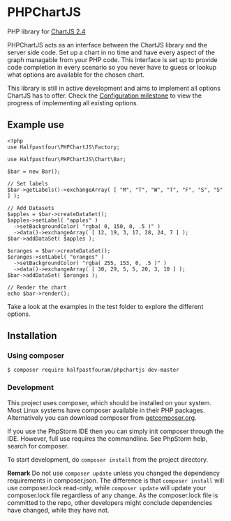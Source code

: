 # PHPChartJS
PHP library for [ChartJS 2.4](http://www.chartjs.org/)

PHPChartJS acts as an interface between the ChartJS library and the server side code. Set up a chart in no time and have every aspect of the graph managable from your PHP code. This interface is set up to provide code completion in every scenario so you never have to guess or lookup what options are available for the chosen chart.

This library is still in active development and aims to implement all options ChartJS has to offer. Check the [Configuration milestone](https://github.com/halfpastfouram/PHPChartJS/milestone/1) to view the progress of implementing all existing options.

## Example use

    <?php
    use Halfpastfour\PHPChartJS\Factory;

    use Halfpastfour\PHPChartJS\Chart\Bar;

    $bar = new Bar();

    // Set labels
    $bar->getLabels()->exchangeArray( [ "M", "T", "W", "T", "F", "S", "S" ] );

    // Add Datasets
    $apples = $bar->createDataSet();
    $apples->setLabel( "apples" )
      ->setBackgroundColor( "rgba( 0, 150, 0, .5 )" )
      ->data()->exchangeArray( [ 12, 19, 3, 17, 28, 24, 7 ] );
    $bar->addDataSet( $apples );

    $oranges = $bar->createDataSet();
    $oranges->setLabel( "oranges" )
      ->setBackgroundColor( "rgba( 255, 153, 0, .5 )" )
      ->data()->exchangeArray( [ 30, 29, 5, 5, 20, 3, 10 ] );
    $bar->addDataSet( $oranges );
    
    // Render the chart
    echo $bar->render();
    
Take a look at the examples in the test folder to explore the different options.

## Installation

### Using composer
    $ composer require halfpastfouram/phpchartjs dev-master

### Development
This project uses composer, which should be installed on your system. Most
Linux systems have composer available in their PHP packages.
Alternatively you can download composer from [getcomposer.org](http://getcomposer.org).

If you use the PhpStorm IDE then you can simply init composer through the IDE. However,
full use requires the commandline. See PhpStorm help, search for composer.

To start development, do `composer install` from the project directory. 

**Remark** Do not use `composer update` unless you changed the dependency requirements in composer.json.
The difference is that `composer install` will use composer.lock read-only, 
while `composer update` will update your composer.lock file regardless of any change.
As the composer.lock file is committed to the repo, other developers might conclude 
dependencies have changed, while they have not.
